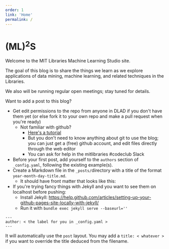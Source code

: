 ```yaml
---
order: 1
link: 'Home'
permalink: /
---
```


# (ML)<sup>2</sup>S

Welcome to the MIT Libraries Machine Learning Studio site.

The goal of this blog is to share the things we learn as we explore
applications of data mining, machine learning, and related techniques in the
Libraries.

We also will be running regular open meetings; stay tuned for details.

Want to add a post to this blog?
* Get edit permissions to the repo from anyone in DLAD if you don't have them yet (or else fork it to your own repo and make a pull request when you're ready)
  * Not familiar with github?
    * [Here's a tutorial](https://github.com/LibraryCodeYearIG/Codeyear-IG-Github-Project)
    * But you don't need to know anything about git to use the blog; you can just get a (free) github account, and edit files directly through the web editor
    * You can ask for help in the mitlibraries #codeclub Slack
* Before your first post, add yourself to the `authors` section of `_config.yaml`, following the existing example(s).
* Create a Markdown file in the `_posts/`directory with a title of the format `year-month-day-title.md`.
  * It should have front matter that looks like this:
* If you're trying fancy things with Jekyll and you want to see them on localhost before pushing:
  * Install Jekyll: https://help.github.com/articles/setting-up-your-github-pages-site-locally-with-jekyll/
  * Run it with `bundle exec jekyll serve --baseurl=''`

```
---
author: < the label for you in _config.yaml >
---
```

It will automatically use the `post` layout. You may add a `title: < whatever >` if you want to override the title deduced from the filename.
